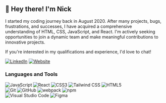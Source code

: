 ## :crescent_moon: Hey there! I'm Nick

I started my coding journey back in August 2020. After many projects, bugs, frustrations, and successes, I have acquired a comprehensive understanding of HTML, CSS, JavaScript, and React. I'm actively seeking opportunities to join a dynamic team and make meaningful contributions to innovative projects.

If you're interested in my qualifications and experience, I'd love to chat!

[![LinkedIn](https://img.shields.io/badge/%F0%9F%94%97-LinkedIn-blue)](https://www.linkedin.com/in/nick-magidson/)
[![Website](https://img.shields.io/badge/%F0%9F%91%94-Personal%20Website-blue)](https://www.nickmagidson.com)



### Languages and Tools

![JavaScript](https://img.shields.io/badge/-JavaScript-333?style=flat-square&logo=javascript)
![React](https://img.shields.io/badge/-React-333?style=flat-square&logo=react)
![CSS3](https://img.shields.io/badge/-CSS3-333?style=flat-square&logo=css3&logoColor=10a0dc)
![Tailwind CSS](https://img.shields.io/badge/-Tailwind%20CSS-333?style=flat-square&logo=tailwind-css&logoColor=06b6d4)
![HTML5](https://img.shields.io/badge/-HTML5-333?style=flat-square&logo=html5)<br>
![Git](https://img.shields.io/badge/-Git-333?style=flat-square&logo=git)
![GitHub](https://img.shields.io/badge/-GitHub-333?style=flat-square&logo=github)
![webpack](https://img.shields.io/badge/-webpack-333?style=flat-square&logo=webpack)
![npm](https://img.shields.io/badge/-npm-333?style=flat-square&logo=npm)<br>
![Visual Studio Code](https://img.shields.io/badge/-Visual%20Studio%20Code-333?style=flat-square&logo=visual-studio-code&logoColor=0078d7)
![Figma](https://img.shields.io/badge/-Figma-333?style=flat-square&logo=figma)

